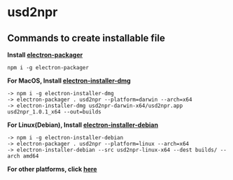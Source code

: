 # usd2npr

## Commands to create installable file
**Install [electron-packager](https://github.com/electron/electron-packager)**
```
npm i -g electron-packager
```

**For MacOS, Install [electron-installer-dmg](https://github.com/electron-userland/electron-installer-dmg)**
```
-> npm i -g electron-installer-dmg
-> electron-packager . usd2npr --platform=darwin --arch=x64
-> electron-installer-dmg usd2npr-darwin-x64/usd2npr.app usd2npr_1.0.1_x64 --out=builds
```

**For Linux(Debian), Install [electron-installer-debian](https://github.com/electron-userland/electron-installer-debian)**
```
-> npm i -g electron-installer-debian
-> electron-packager . usd2npr --platform=linux --arch=x64
-> electron-installer-debian --src usd2npr-linux-x64 --dest builds/ --arch amd64
```

**For other platforms, click [here](https://github.com/electron/electron-packager#distributable-creators)**